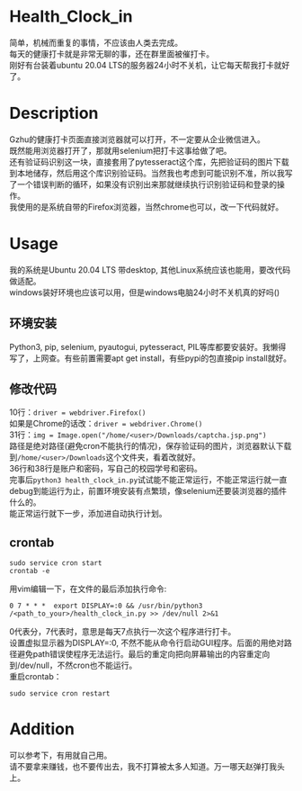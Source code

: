 # Health_Clock_in
简单，机械而重复的事情，不应该由人类去完成。<br>
每天的健康打卡就是非常无聊的事，还在群里面被催打卡。<br>
刚好有台装着ubuntu 20.04 LTS的服务器24小时不关机，让它每天帮我打卡就好了。
# Description
Gzhu的健康打卡页面直接浏览器就可以打开，不一定要从企业微信进入。<br>
既然能用浏览器打开了，那就用selenium把打卡这事给做了吧。<br>
还有验证码识别这一块，直接套用了pytesseract这个库，先把验证码的图片下载到本地储存，然后用这个库识别验证码。当然我也考虑到可能识别不准，所以我写了一个错误判断的循环，如果没有识别出来那就继续执行识别验证码和登录的操作。<br>
我使用的是系统自带的Firefox浏览器，当然chrome也可以，改一下代码就好。
# Usage
我的系统是Ubuntu 20.04 LTS 带desktop, 其他Linux系统应该也能用，要改代码做适配。<br>
windows装好环境也应该可以用，但是windows电脑24小时不关机真的好吗()<br>
## 环境安装
Python3, pip, selenium, pyautogui, pytesseract, PIL等库都要安装好。我懒得写了，上网查。有些前置需要apt get install，有些pypi的包直接pip install就好。
## 修改代码
10行：`driver = webdriver.Firefox()`<br>
如果是Chrome的话改：`driver = webdriver.Chrome()`<br>
31行：`img = Image.open("/home/<user>/Downloads/captcha.jsp.png")`<br>
路径是绝对路径(避免cron不能执行的情况)，保存验证码的图片，浏览器默认下载到`/home/<user>/Downloads`这个文件夹，看着改就好。<br>
36行和38行是账户和密码，写自己的校园学号和密码。<br>
完事后`python3 health_clock_in.py`试试能不能正常运行，不能正常运行就一直debug到能运行为止，前置环境安装有点繁琐，像selenium还要装浏览器的插件什么的。<br>
能正常运行就下一步，添加进自动执行计划。
## crontab
```
sudo service cron start
crontab -e
```
用vim编辑一下，在文件的最后添加执行命令:
```
0 7 * * *  export DISPLAY=:0 && /usr/bin/python3 /<path_to_your>/health_clock_in.py >> /dev/null 2>&1
```
0代表分，7代表时，意思是每天7点执行一次这个程序进行打卡。<br>
设置虚拟显示器为DISPLAY=:0, 不然不能从命令行启动GUI程序。后面的用绝对路径避免path错误使程序无法运行。最后的重定向把向屏幕输出的内容重定向到/dev/null，不然cron也不能运行。<br>
重启crontab：
```
sudo service cron restart
```
# Addition
可以参考下，有用就自己用。<br>
请不要拿来赚钱，也不要传出去，我不打算被太多人知道。万一哪天赵弹打我头上。
